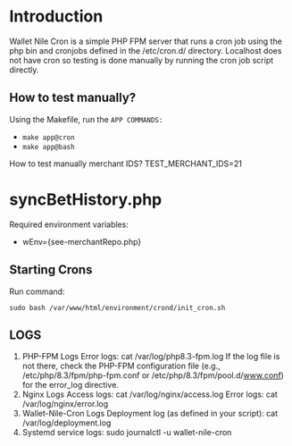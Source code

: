 # Introduction
Wallet Nile Cron is a simple PHP FPM server that runs a cron job using the php bin and cronjobs defined in the /etc/cron.d/ directory. Localhost does not have cron so testing is done manually by running the cron job script directly.

## How to test manually?
Using the Makefile, run the `APP COMMANDS:`
- `make app@cron`
- `make app@bash`

How to test manually merchant IDS?
TEST_MERCHANT_IDS=21

# syncBetHistory.php
Required environment variables:
- wEnv={see-merchantRepo.php}

## Starting Crons
Run command: 
```
sudo bash /var/www/html/environment/crond/init_cron.sh 
```

## LOGS 
1. PHP-FPM Logs
   Error logs:
   cat /var/log/php8.3-fpm.log
   If the log file is not there, check the PHP-FPM configuration file (e.g., /etc/php/8.3/fpm/php-fpm.conf or /etc/php/8.3/fpm/pool.d/www.conf) for the error_log directive.
2. Nginx Logs
   Access logs:
   cat /var/log/nginx/access.log
   Error logs:
   cat /var/log/nginx/error.log
3. Wallet-Nile-Cron Logs
   Deployment log (as defined in your script):
   cat /var/log/deployment.log
4. Systemd service logs:
   sudo journalctl -u wallet-nile-cron